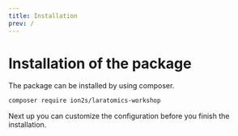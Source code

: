 ```yaml
---
title: Installation
prev: /
---
```

# Installation of the package

The package can be installed by using composer.

```bash
composer require ion2s/laratomics-workshop
```

Next up you can customize the configuration before you finish the installation.

